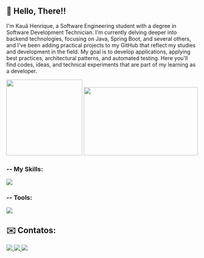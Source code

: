 ## 🐧 Hello, There!!

I'm Kauã Henrique, a Software Engineering student with a degree in Software Development Technician. I'm currently delving deeper into backend technologies, focusing on Java, Spring Boot, and several others, and I've been adding practical projects to my GitHub that reflect my studies and development in the field. My goal is to develop applications, applying best practices, architectural patterns, and automated testing. Here you'll find codes, ideas, and technical experiments that are part of my learning as a developer.


<div>
  <img src="https://www.tramaweb.com.br/wp-content/uploads/2019/10/f6719fd6-tenor.gif" width="200"/>
  <img loading="lazy" height="180em" src="https://github-readme-stats.vercel.app/api/top-langs/?username=KauaHenriqueGoncalves&layout=compact&langs_count=7&theme=dracula" width="300"/>
</div>


### -- My Skills:
<p align="left">
  <a href="https://skillicons.dev">
    <img src="https://skillicons.dev/icons?i=babel,bootstrap,c,css,express,gradle,html,java,js,maven,mongodb,mysql,nodejs,npm,postgres,postman,regex,spring,postgres,webpack" />
  </a>
</p>

### -- Tools:
<p align="left">
  <a href="https://skillicons.dev">
    <img src="https://skillicons.dev/icons?i=vscode,idea,eclipse,docker,debian,discord,git,github,gitlab,linux,notion,postman,ubuntu" />
  </a>
</p>




## ✉️ Contatos:
<div>
  <a href="https://www.instagram.com/kaua__goncalves/">
    <img src="https://img.shields.io/badge/-Instagram-%23E4405F?style=for-the-badge&logo=instagram&logoColor=white">
  </a>
  <a href="mailto:kauahenriquegoncalves00@gmail.com">
    <img src="https://img.shields.io/badge/Gmail-D14836?style=for-the-badge&logo=gmail&logoColor=white">
  </a>
  <a href="https://www.linkedin.com/in/kau%C3%A3-gon%C3%A7alves/">
    <img src="https://img.shields.io/badge/-LinkedIn-%230077B5?style=for-the-badge&logo=linkedin&logoColor=white">
  </a>
</div>
